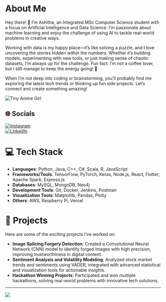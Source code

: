 # About Me  
Hey there! 👋 I’m Ashitha, an Integrated MSc Computer Science student with a focus on Artificial Intelligence and Data Science. I’m passionate about machine learning and enjoy the challenge of using AI to tackle real-world problems in creative ways.

Working with data is my happy place—it’s like solving a puzzle, and I love uncovering the stories hidden within the numbers. Whether it’s building models, experimenting with new tools, or just making sense of chaotic datasets, I’m always up for the challenge. Fun fact: I’m not a coffee lover, but I still manage to keep the energy going! 🌟  

When I’m not deep into coding or brainstorming, you’ll probably find me exploring the latest tech trends or thinking up fun side projects. Let’s connect and create something amazing!

![Tiny Anime Girl](https://via.placeholder.com/300x300?text=Anime+Girl+Vibes+%F0%9F%98%8E)

## 🌐 Socials  
[![Instagram](https://img.shields.io/badge/Instagram-%23E4405F.svg?logo=Instagram&logoColor=white)](https://instagram.com/__ash_itha__?igshid=MzMyNGUyNmU2YQ==)  
[![LinkedIn](https://img.shields.io/badge/LinkedIn-%230077B5.svg?logo=linkedin&logoColor=white)](https://www.linkedin.com/in/ashitha-pallath-6bb942258)

# 💻 Tech Stack  
- **Languages**: Python, Java, C++, C#, Scala, R, JavaScript  
- **Frameworks/Tools**: TensorFlow, PyTorch, Keras, Node.js, React, Flutter, Apache Spark, Express.js  
- **Databases**: MySQL, MongoDB, Neo4j  
- **Development Tools**: Git, Docker, Jenkins, Postman  
- **Visualization Tools**: Matplotlib, Pandas, Plotly  
- **Others**: AWS, Raspberry Pi, Vercel  

# 🚀 Projects  
Here are some of the exciting projects I’ve worked on:  
- **Image Splicing Forgery Detection**: Created a Convolutional Neural Network (CNN) model to identify forged images with high precision, improving trustworthiness in digital content.  
- **Sentiment Analysis and Volatility Modeling**: Analyzed stock market trends and sentiments using VADER, integrated with advanced statistical and visualization tools for actionable insights.  
- **Hackathon Winning Projects**: Participated and won multiple hackathons, solving real-world problems with innovative tech solutions.  

---  

[![](https://visitcount.itsvg.in/api?id=ashithapallath&icon=0&color=0)](https://visitcount.itsvg.in)  
